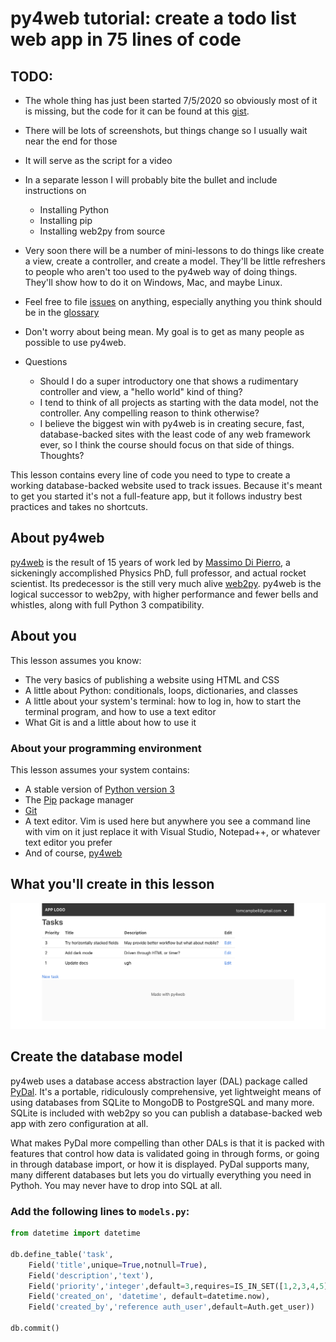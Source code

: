 # py4web tutorial: create a todo list web app in 75 lines of code

## TODO: 
* The whole thing has just been started 7/5/2020 so obviously most of it is missing, but the code for it can be found at this [gist](https://gist.github.com/tomcam/7b723cbb5f6542f54532d45c1dbc2d19).
* There will be lots of screenshots, but things change so I usually wait near the end for those
* It will serve as the script for a video
* In a separate lesson I will probably bite the bullet and include instructions on
  - Installing Python
  - Installing pip
  - Installing web2py from source
* Very soon there will be a number of mini-lessons to do things like create a view, create a controller, and create a model. They'll be little refreshers to people who aren't too used to the py4web way of doing things. They'll show how to do it on Windows, Mac, and maybe Linux.

* Feel free to file [issues](https://github.com/tomcam/py4webcasts/issues) on anything, especially anything you think should be in the [glossary](https://github.com/tomcam/py4webcasts/blob/master/glossary.md)
* Don't worry about being mean. My goal is to get as many people as possible to use py4web.
* Questions
  - Should I do a super introductory one that shows a rudimentary controller and view, a "hello world" kind of thing?
  - I tend to think of all projects as starting with the data model, not the controller. Any compelling reason to think otherwise?
  - I believe the biggest win with py4web is in creating secure, fast, database-backed sites with the least code of any web framework ever, so I think the course should focus on that side of things. Thoughts?

This lesson contains every line of code you need to type to create a working database-backed website used to track issues. Because it's meant to get you started it's not a full-feature app, but it follows industry best practices and takes no shortcuts. 

## About py4web

[py4web](https://py4web.com) is the result of 15 years of work led by [Massimo Di Pierro](https://www.cdm.depaul.edu/Faculty-and-Staff/Pages/faculty-info.aspx?fid=343), a sickeningly accomplished Physics PhD, full professor, and actual rocket scientist. Its predecessor is the still very much alive [web2py](https://web2py.com). py4web is the logical successor to web2py, with higher performance and fewer bells and whistles, along with full Python 3 compatibility. 

## About you 

This lesson assumes you know:

* The very basics of publishing a website using HTML and CSS
* A little about Python: conditionals, loops, dictionaries, and classes
* A little about your system's terminal: how to log in, how to start the terminal program, and how to use a text editor
* What Git is and a little about how to use it

### About your programming environment

This lesson assumes your system contains:
* A stable version of [Python version 3](https://www.python.org/downloads/)
* The [Pip](https://pip.pypa.io/en/stable/installing/) package manager
* [Git](https://git-scm.com)
* A text editor. Vim is used here but anywhere you see a command line with vim on it just replace it with Visual Studio, Notepad++, or whatever text editor you prefer
* And of course, [py4web](https://py4web.com)

## What you'll create in this lesson

![Screen shot of the todo app created in this lesson](assets/img/py4web-todo-app-index-1280x512.png)

## Create the database model

py4web uses a database access abstraction layer (DAL) package called [PyDal](glossary.md#pydal). It's a portable, ridiculously comprehensive, yet lightweight means of using databases from SQLite to MongoDB to PostgreSQL and many more. SQLite is included with web2py so you can publish a database-backed web app with zero configuration at all.

What makes PyDal more compelling than other DALs is that it is packed with features that control how data is validated going in through forms, or going in through database import, or how it is displayed. PyDal supports many, many different databases but lets you do virtually everything you need in Pythoh. You may never have to drop into SQL at all.


### Add the following lines to `models.py`:

```python
from datetime import datetime

db.define_table('task',
    Field('title',unique=True,notnull=True),
    Field('description','text'),
    Field('priority','integer',default=3,requires=IS_IN_SET([1,2,3,4,5]),zero=True),
    Field('created_on', 'datetime', default=datetime.now),
    Field('created_by','reference auth_user',default=Auth.get_user))

db.commit()
```


